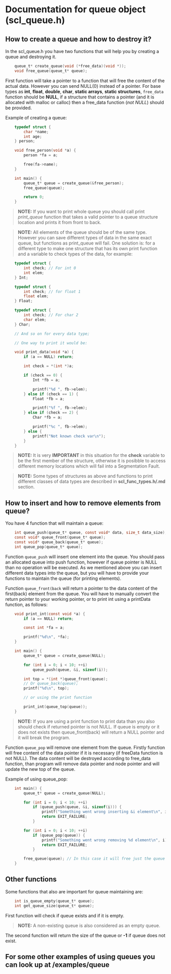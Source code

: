 # Documentation for queue object (scl_queue.h)

## How to create a queue and how to destroy it?

In the scl_queue.h you have two functions that will help you by creating a queue and destroying it.

```C
    queue_t* create_queue(void (*free_data)(void *));
    void free_queue(queue_t* queue);
```

First function will take a pointer to a function that will free the content of the actual data. However you can send NULL(0) instead of a pointer. For base types as **int**, **float**, **double**, **char**, **static arrays**, **static structures**, `free_data` function should be **NULL**, if a structure that contains a pointer (and it is allocated with malloc or calloc) then a free_data function (*not NULL*) should be provided.

Example of creating a queue:

```C
    typedef struct {
        char *name;
        int age;
    } person;

    void free_person(void *a) {
        person *fa = a;

        free(fa->name);
    }

    int main() {
        queue_t* queue = create_queue(&free_person);
        free_queue(queue);

        return 0;
    }
```

>**NOTE:** If you want to print whole queue you should call print *print_queue* function that takes a valid pointer to a queue structure location and prints it from front to back.

>**NOTE:** All elements of the queue should be of the same type. However you can save different types of data in the same exact queue, but functions as print_queue will fail. One solution is: for a different type to make one structure that has its own print function and a variable to check types of the data, for example:

```C
    typedef struct {
        int check; // For int 0
        int elem;
    } Int;

    typedef struct {
        int check; // for float 1
        float elem;
    } Float;

    typedef struct {
        int check; // For char 2
        char elem;
    } Char;

    // And so on for every data type;

    // One way to print it would be:

    void print_data(void *a) {
        if (a == NULL) return;

        int check = *(int *)a;

        if (check == 0) {
            Int *fb = a;

            printf("%d ", fb->elem);
        } else if (check == 1) {
            Float *fb = a;

            printf("%f ", fb->elem);
        } else if (check == 2) {
            Char *fb = a;

            printf("%c ", fb->elem);
        } else {
            printf("Not known check var\n");
        }
    }
```

>**NOTE:** It is very **IMPORTANT** in this situation for the **check** variable to be the first member of the structure, otherwise it is posibble to access different memory locations which will fail into a Segmentation Fault.

>**NOTE:** Some types of structures as above and functions to print different classes of data types are described in **scl_func_types.h/.md** section.

## How to insert and how to remove elements from queue?

You have 4 function that will maintain a queue:

```C
    int queue_push(queue_t* queue, const void* data, size_t data_size);
    const void* queue_front(queue_t* queue);
    const void* queue_back(queue_t* queue);
    int queue_pop(queue_t* queue);
```

Function `queue_push` will insert one element into the queue. You should pass an allocated queue into push function, however if queue pointer is NULL than no operation will be executed. As we mentioned above you can insert different data types into the queue, but you will have to provide your functions to maintain the queue (for printing elements).

Function `queue_front(back` will return a pointer to the data content of the first(back) element from the queue. You will have to manually convert the return pointer to your working pointer, or to print int using a printData function, as follows:

```C
    void print_int(const void *a) {
        if (a == NULL) return;

        const int *fa = a;

        printf("%d\n", *fa);
    }

    int main() {
        queue_t* queue = create_queue(NULL);

        for (int i = 0; i < 10; ++i)
            queue_push(queue, &i, sizeof(i));

        int top = *(int *)queue_front(queue);
        // Or queue_back(queue);
        printf("%d\n", top);

        // or using the print function

        print_int(queue_top(queue));
    }
```

>**NOTE:** If you are using a print function to print data than you also should check if returned pointer is not NULL. If queue is empty or it does not exists then queue_front(back) will return a NULL pointer and it will break the program.

Function `queue_pop` will remove one element from the queue. Firstly function will free content of the data pointer if it is necessary (if freeData function is not NULL). The data content will be destroyed according to free_data function, than program will remove data pointer and node pointer and will update the new top of the queue.

Example of using queue_pop:

```C
    int main() {
        queue_t* queue = create_queue(NULL);

        for (int i = 0; i < 10; ++i)
            if (queue_push(queue, &i, sizeof(i))) {
                printf("Something went wrong inserting &i element\n", i);
                return EXIT_FAILURE;
            }

        for (int i = 0; i < 10; ++i)
            if (queue_pop(queue)) {
                printf("Something went wrong removing %d element\n", i);
                return EXIT_FAILURE;
            }

        free_queue(queue); // In this case it will free just the queue structure
    }
```

## Other functions 

Some functions that also are important for queue maintaining are:
```C
    int is_queue_empty(queue_t* queue);
    int get_queue_size(queue_t* queue);
```

First function will check if queue exists and if it is empty.

>**NOTE:** A non-existing queue is also considered as an empty queue.

The second function will return the size of the queue or **-1** if queue does not exist.

## For some other examples of using queues you can look up at /examples/queue
